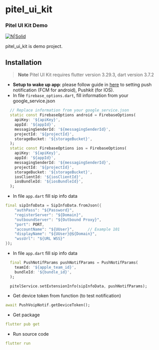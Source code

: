# pitel_ui_kit

### Pitel UI Kit Demo

[![N|Solid](https://documents.tel4vn.com/img/pitel-logo.png)](https://documents.tel4vn.com/)

pitel_ui_kit is demo project.

## Installation

> **Note**
> Pitel UI Kit requires flutter version 3.29.3, dart version 3.7.2

- **Setup to wake up app**: please follow guide in [here](https://github.com/tel4vn/flutter-pitel-voip/blob/main/PUSH_NOTIF.md) to setting push notification (FCM for android), Pushkit (for IOS).
- In file `firebase_options.dart`, fill information from your google_service.json

```dart
  // Replace information from your google_service.json
  static const FirebaseOptions android = FirebaseOptions(
    apiKey: '${apiKey}',
    appId: '${appId}',
    messagingSenderId: '${messagingSenderId}',
    projectId: '${projectId}',
    storageBucket: '${storageBucket}',
  );
  static const FirebaseOptions ios = FirebaseOptions(
    apiKey: '${apiKey}',
    appId: '${appId}',
    messagingSenderId: '${messagingSenderId}',
    projectId: '${projectId}',
    storageBucket: '${storageBucket}',
    iosClientId: '${iosClientId}',
    iosBundleId: '${iosBundleId}',
  );
```

- In file `app.dart` fill sip info data

```dart
final sipInfoData = SipInfoData.fromJson({
    "authPass": "${Password}",
    "registerServer": "${Domain}",
    "outboundServer": "${Outbound Proxy}",
    "port": PORT,
    "accountName": "${UUser}",      // Example 101
    "displayName": "${UUser}@${Domain}",
    "wssUrl": "${URL WSS}"
});
```

- In file `app.dart` fill sip info data

```dart
  final PushNotifParams pushNotifParams = PushNotifParams(
    teamId: '${apple_team_id}',
    bundleId: '${bundle_id}',
  );

  pitelService.setExtensionInfo(sipInfoData, pushNotifParams);
```

- Get device token from function (to test notification)

```dart
await PushVoipNotif.getDeviceToken();
```

- Get package

```yaml
flutter pub get
```

- Run source code

```yaml
flutter run
```
